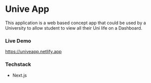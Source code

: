 # Unive App

This application is a web based concept app that could be used by a University to allow student to view all their Uni life on a Dashboard.

### Live Demo

https://univeapp.netlify.app

### Techstack

- Next.js
